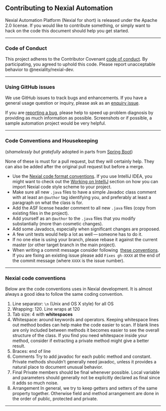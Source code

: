 ## Contributing to Nexial Automation
Nexial Automation Platform (Nexial for short) is released under the Apache 2.0 license. If you would like to contribute 
something, or simply want to hack on the code this document should help you get started.

---

### Code of Conduct
This project adheres to the Contributor Covenant [code of conduct](CODE_OF_CONDUCT.md). By participating, you agreed 
to uphold this code. Please report unacceptable behavior to @nexiality/nexial-dev.

---

### Using GitHub issues
We use GitHub issues to track bugs and enhancements. If you have a general usage question or inquiry, please ask as an
[enquiry issue](https://github.com/nexiality/nexial-webeasy/issues/new?template=enquiry.md).

If you are [reporting a bug](https://github.com/nexiality/nexial-webeasy/issues/new?template=bug_report.md), please help 
to speed up problem diagnosis by providing as much information as possible. Screenshots or if possible, a sample 
automation project would be very helpful.

---

### Code Conventions and Housekeeping
(_shamelessly but gratefully_ adopted in parts from [Spring Boot](https://github.com/spring-projects/spring-boot/blob/master/CONTRIBUTING.adoc))

None of these is must for a pull request, but they will certainly help. They can also be added after the original pull 
request but before a merge.

- Use the [Nexial code format conventions](#nexial-code-conventions). If you use IntelliJ IDEA, you might want to check
  out the [Working on IntelliJ](#working-on-intellij) section on how you can import Nexial code style scheme to your 
  project.
- Make sure all new `.java` files to have a simple Javadoc class comment with at least an `@author` tag identifying 
  you, and preferably at least a paragraph on what the class is for.
- Add the ASF license header comment to all new `.java` files (copy from existing files in the project).
- Add yourself as an `@author` to the `.java` files that you modify substantially (more than cosmetic changes).
- Add some Javadocs, especially when significant changes are proposed.
- A few unit tests would help a lot as well — someone has to do it.
- If no one else is using your branch, please rebase it against the current master (or other target branch in the main 
  project).
- When writing a commit message consider following 
  [these conventions](http://tbaggery.com/2008/04/19/a-note-about-git-commit-messages.html). If you are fixing an 
  existing issue please add `Fixes gh-XXXX` at the end of the commit message (where `XXXX` is the issue number).

---

### Nexial code conventions
Below are the code conventions uses in Nexial development. It is almost always a good idea to follow the same coding
convention.
1. Line separator: `\n` (Unix and OS X style) for all OS
2. Wrapping: 120. Line wraps at 120
3. Tab size: 4 with **whitespaces**
4. Whitespace: around keywords and operators.
   Keeping whitespace lines out method bodies can help make the code easier to scan. If blank lines are only included 
   between methods it becomes easier to see the overall structure of the class. If you find you need whitespace inside 
   your method, consider if extracting a private method might give a better result.
5. Braces: end of line
6. Comments
   Try to add javadoc for each public method and constant. Private methods shouldn’t generally need javadoc, unless it 
   provides a natural place to document unusual behavior.
7. Final
   Private members should be final whenever possible. Local variable and parameters should generally not be explicitly 
   declared as final since it adds so much noise.
8. Arrangement
   In general, we try to keep getters and setters of the same property together. Otherwise field and method arrangement
   are done in the order of public, protected and private.

---
